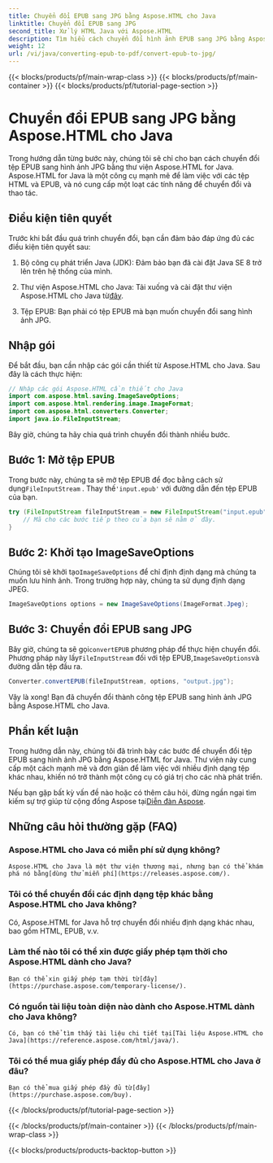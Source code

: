 ```yaml
---
title: Chuyển đổi EPUB sang JPG bằng Aspose.HTML cho Java
linktitle: Chuyển đổi EPUB sang JPG
second_title: Xử lý HTML Java với Aspose.HTML
description: Tìm hiểu cách chuyển đổi hình ảnh EPUB sang JPG bằng Aspose.HTML cho Java. Làm theo hướng dẫn từng bước của chúng tôi để chuyển đổi liền mạch.
weight: 12
url: /vi/java/converting-epub-to-pdf/convert-epub-to-jpg/
---
```


{{< blocks/products/pf/main-wrap-class >}}
{{< blocks/products/pf/main-container >}}
{{< blocks/products/pf/tutorial-page-section >}}

# Chuyển đổi EPUB sang JPG bằng Aspose.HTML cho Java


Trong hướng dẫn từng bước này, chúng tôi sẽ chỉ cho bạn cách chuyển đổi tệp EPUB sang hình ảnh JPG bằng thư viện Aspose.HTML for Java. Aspose.HTML for Java là một công cụ mạnh mẽ để làm việc với các tệp HTML và EPUB, và nó cung cấp một loạt các tính năng để chuyển đổi và thao tác.

## Điều kiện tiên quyết

Trước khi bắt đầu quá trình chuyển đổi, bạn cần đảm bảo đáp ứng đủ các điều kiện tiên quyết sau:

1. Bộ công cụ phát triển Java (JDK): Đảm bảo bạn đã cài đặt Java SE 8 trở lên trên hệ thống của mình.

2.  Thư viện Aspose.HTML cho Java: Tải xuống và cài đặt thư viện Aspose.HTML cho Java từ[đây](https://releases.aspose.com/html/java/).

3. Tệp EPUB: Bạn phải có tệp EPUB mà bạn muốn chuyển đổi sang hình ảnh JPG.

## Nhập gói

Để bắt đầu, bạn cần nhập các gói cần thiết từ Aspose.HTML cho Java. Sau đây là cách thực hiện:

```java
// Nhập các gói Aspose.HTML cần thiết cho Java
import com.aspose.html.saving.ImageSaveOptions;
import com.aspose.html.rendering.image.ImageFormat;
import com.aspose.html.converters.Converter;
import java.io.FileInputStream;
```

Bây giờ, chúng ta hãy chia quá trình chuyển đổi thành nhiều bước.

## Bước 1: Mở tệp EPUB

 Trong bước này, chúng ta sẽ mở tệp EPUB để đọc bằng cách sử dụng`FileInputStream` . Thay thế`'input.epub'` với đường dẫn đến tệp EPUB của bạn.

```java
try (FileInputStream fileInputStream = new FileInputStream("input.epub")) {
    // Mã cho các bước tiếp theo của bạn sẽ nằm ở đây.
}
```

## Bước 2: Khởi tạo ImageSaveOptions

Chúng tôi sẽ khởi tạo`ImageSaveOptions` để chỉ định định dạng mà chúng ta muốn lưu hình ảnh. Trong trường hợp này, chúng ta sử dụng định dạng JPEG.

```java
ImageSaveOptions options = new ImageSaveOptions(ImageFormat.Jpeg);
```

## Bước 3: Chuyển đổi EPUB sang JPG

 Bây giờ, chúng ta sẽ gọi`convertEPUB` phương pháp để thực hiện chuyển đổi. Phương pháp này lấy`FileInputStream` đối với tệp EPUB,`ImageSaveOptions`và đường dẫn tệp đầu ra.

```java
Converter.convertEPUB(fileInputStream, options, "output.jpg");
```

Vậy là xong! Bạn đã chuyển đổi thành công tệp EPUB sang hình ảnh JPG bằng Aspose.HTML cho Java.

## Phần kết luận

Trong hướng dẫn này, chúng tôi đã trình bày các bước để chuyển đổi tệp EPUB sang hình ảnh JPG bằng Aspose.HTML for Java. Thư viện này cung cấp một cách mạnh mẽ và đơn giản để làm việc với nhiều định dạng tệp khác nhau, khiến nó trở thành một công cụ có giá trị cho các nhà phát triển.

 Nếu bạn gặp bất kỳ vấn đề nào hoặc có thêm câu hỏi, đừng ngần ngại tìm kiếm sự trợ giúp từ cộng đồng Aspose tại[Diễn đàn Aspose](https://forum.aspose.com/).

## Những câu hỏi thường gặp (FAQ)

### Aspose.HTML cho Java có miễn phí sử dụng không?
    Aspose.HTML cho Java là một thư viện thương mại, nhưng bạn có thể khám phá nó bằng[dùng thử miễn phí](https://releases.aspose.com/).

### Tôi có thể chuyển đổi các định dạng tệp khác bằng Aspose.HTML cho Java không?
   Có, Aspose.HTML for Java hỗ trợ chuyển đổi nhiều định dạng khác nhau, bao gồm HTML, EPUB, v.v.

### Làm thế nào tôi có thể xin được giấy phép tạm thời cho Aspose.HTML dành cho Java?
    Bạn có thể xin giấy phép tạm thời từ[đây](https://purchase.aspose.com/temporary-license/).

### Có nguồn tài liệu toàn diện nào dành cho Aspose.HTML dành cho Java không?
    Có, bạn có thể tìm thấy tài liệu chi tiết tại[Tài liệu Aspose.HTML cho Java](https://reference.aspose.com/html/java/).

### Tôi có thể mua giấy phép đầy đủ cho Aspose.HTML cho Java ở đâu?
    Bạn có thể mua giấy phép đầy đủ từ[đây](https://purchase.aspose.com/buy).


{{< /blocks/products/pf/tutorial-page-section >}}

{{< /blocks/products/pf/main-container >}}
{{< /blocks/products/pf/main-wrap-class >}}

{{< blocks/products/products-backtop-button >}}
